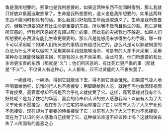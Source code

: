 鱼是我所想要的，熊掌也是我所想要的，如果这两种东西不能同时得到，那么我就只好放弃鱼而选取熊掌了。生命是我所想要的，道义也是我所想要的，如果这两样东西不能同时都具有的话，那么我就只好牺牲生命而选取道义了。生命是我所想要的，但我所想要的还有比生命更重要的东西，所以我不做苟且偷生的事。死亡是我所厌恶的，但我所厌恶的还有超过死亡的事，因此有的灾祸我也不躲避。如果人们所想要的东西没有能比生命更重要的，那么凡是能够用来求得生存的手段，哪一样不可以采用呢？如果人们所厌恶的事情没有超过死亡的，那么凡是可以躲避祸患的办法为什么不可以做呢？采用某种手段就能够活命，可是有的人却不肯采用；采用某种办法就能够躲避灾祸，可是有的人也不肯采用。由此可见，他们所想要的有比生命更宝贵的东西（那就是“义”）；他们所厌恶的，有比死亡更严重的事（那就是“不义”）。不仅贤人有这种心，人人都有，只不过贤能的人不丧失罢了。

　　一碗食物，一碗汤，得到它就能活下去，得不到它就会饿死。如果盛气凌人地呼喝着给他吃，饥饿的行人也不愿接受；用脚踢给别人吃，就连乞丐也会因轻视而不肯接受。高官厚禄却不辨是否合乎礼义就接受了它。这样，高官厚禄对我有什么好处呢？是为了住宅的华丽、妻妾的侍奉和认识的穷人感激我吗？以前有人为了大义宁死也不愿接受，现在却为了住宅的华丽却接受了它；以前有人为了大义宁死也不愿接受，现在却为了妻妾的侍奉接受了它；以前有人为了大义宁死也不愿接受，现在为了认识的穷人感激自己接受了它。这种做法难道不应该停止吗？这就叫做丧失了人所固有的羞恶之心